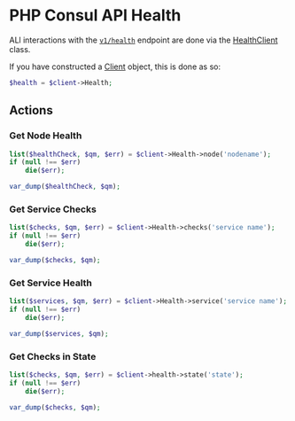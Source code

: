 # PHP Consul API Health

ALl interactions with the [`v1/health`](https://www.consul.io/docs/agent/http/health.html) endpoint are done
via the [HealthClient](./src/Health/HealthClient.php) class.

If you have constructed a [Client](./src/Client.php) object, this is done as so:

```php
$health = $client->Health;
```

## Actions

### Get Node Health

```php
list($healthCheck, $qm, $err) = $client->Health->node('nodename');
if (null !== $err)
    die($err);

var_dump($healthCheck, $qm);
```

### Get Service Checks

```php
list($checks, $qm, $err) = $client->Health->checks('service name');
if (null !== $err)
    die($err);

var_dump($checks, $qm);
```

### Get Service Health

```php
list($services, $qm, $err) = $client->Health->service('service name');
if (null !== $err)
    die($err);

var_dump($services, $qm);
```

### Get Checks in State

```php
list($checks, $qm, $err) = $client->health->state('state');
if (null !== $err)
    die($err);

var_dump($checks, $qm);
```
